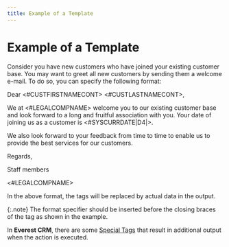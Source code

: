 ```yaml
---
title: Example of a Template
---
```


# Example of a Template


Consider you have new customers who have joined your existing customer  base. You may want to greet all new customers by sending them a welcome  e-mail. To do so, you can specify the following format:


Dear <#CUSTFIRSTNAMECONT>  <#CUSTLASTNAMECONT>,


We at <#LEGALCOMPNAME>  welcome you to our existing customer base and look forward to a long and  fruitful association with you. Your date of joining us as a customer is  <#SYSCURRDATE|D4|>.


We also look forward to your feedback from time to time to enable us  to provide the best services for our customers.


Regards,


Staff members


<#LEGALCOMPNAME>


In the above format, the tags will be replaced by actual data in the  output.


{:.note}
The format specifier should be inserted before  the closing braces of the tag as shown in the example.


In **Everest CRM**,  there are some [Special Tags]({{site.crm_baseurl}}/misc/special_tags.html) that result  in additional output when the action is executed.
